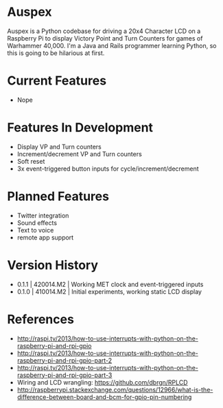 Auspex
======
Auspex is a Python codebase for driving a 20x4 Character LCD on a Raspberry Pi to display Victory Point and Turn Counters for games of Warhammer 40,000.
I'm a Java and Rails programmer learning Python, so this is going to be hilarious at first.

Current Features
======
* Nope

Features In Development
======
* Display VP and Turn counters
* Increment/decrement VP and Turn counters
* Soft reset
* 3x event-triggered button inputs for cycle/increment/decrement

Planned Features
======
* Twitter integration
* Sound effects
* Text to voice
* remote app support

Version History
=====
* 0.1.1 | 420014.M2 | Working MET clock and event-triggered inputs
* 0.1.0 | 410014.M2 | Initial experiments, working static LCD display

References
=====
* http://raspi.tv/2013/how-to-use-interrupts-with-python-on-the-raspberry-pi-and-rpi-gpio
* http://raspi.tv/2013/how-to-use-interrupts-with-python-on-the-raspberry-pi-and-rpi-gpio-part-2
* http://raspi.tv/2013/how-to-use-interrupts-with-python-on-the-raspberry-pi-and-rpi-gpio-part-3
* Wiring and LCD wrangling: https://github.com/dbrgn/RPLCD
* http://raspberrypi.stackexchange.com/questions/12966/what-is-the-difference-between-board-and-bcm-for-gpio-pin-numbering
